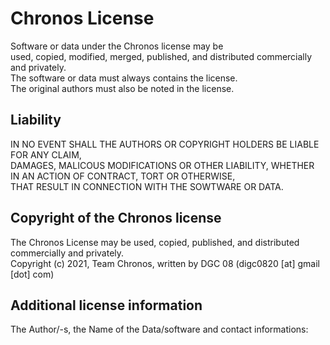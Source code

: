 # Chronos License
Software or data under the Chronos license may be  
used, copied, modified, merged, published, and distributed commercially and privately.  
The software or data must always contains the license.  
The original authors must also be noted in the license.  

## Liability
IN NO EVENT SHALL THE AUTHORS OR COPYRIGHT HOLDERS BE LIABLE FOR ANY CLAIM,  
DAMAGES, MALICOUS MODIFICATIONS OR OTHER LIABILITY, WHETHER IN AN ACTION OF CONTRACT, TORT OR OTHERWISE,  
THAT RESULT IN CONNECTION WITH THE SOWTWARE OR DATA.  

## Copyright of the Chronos license
The Chronos License may be used, copied, published, and   distributed commercially and privately.  
Copyright (c) 2021, Team Chronos, written by DGC 08 (digc0820 [at] gmail [dot] com) 
## Additional license information
The Author/-s, the Name of the Data/software and contact informations:  
